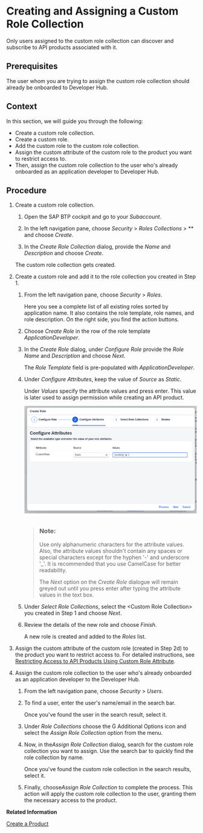 <!-- loio9d827cd46b6c486f8f74482c828e67cd -->

<link rel="stylesheet" type="text/css" href="../css/sap-icons.css"/>

# Creating and Assigning a Custom Role Collection

Only users assigned to the custom role collection can discover and subscribe to API products associated with it.



<a name="loio9d827cd46b6c486f8f74482c828e67cd__prereq_xqn_hwd_zdc"/>

## Prerequisites

The user whom you are trying to assign the custom role collection should already be onboarded to Developer Hub.



<a name="loio9d827cd46b6c486f8f74482c828e67cd__context_qzh_dxk_pkb"/>

## Context

In this section, we will guide you through the following:

-   Create a custom role collection.
-   Create a custom role.
-   Add the custom role to the custom role collection.
-   Assign the custom attribute of the custom role to the product you want to restrict access to.
-   Then, assign the custom role collection to the user who's already onboarded as an application developer to Developer Hub.



## Procedure

1.  Create a custom role collection.

    1.  Open the SAP BTP cockpit and go to your *Subaccount*.

    2.  In the left navigation pane, choose *Security* \> *Roles Collections* \> ** and choose *Create*.

    3.  In the *Create Role Collection* dialog, provide the *Name* and *Description* and choose *Create*.


    The custom role collection gets created.

2.  Create a custom role and add it to the role collection you created in Step 1.

    1.  From the left navigation pane, choose *Security* \> *Roles*.

        Here you see a complete list of all existing roles sorted by application name. It also contains the role template, role names, and role description. On the right side, you find the action buttons.

    2.  Choose *Create Role* in the row of the role template *ApplicationDeveloper*.

    3.  In the *Create Role* dialog, under *Configure Role* provide the *Role Name* and *Description* and choose *Next*.

        The *Role Template* field is pre-populated with *ApplicationDeveloper*.

    4.  Under *Configure Attributes*, keep the value of *Source* as *Static*.

        Under *Values* specify the attribute values and press enter. This value is later used to assign permission while creating an API product.

        ![](images/Static_Custom_Role_a6bade0.png)

        > ### Note:  
        > Use only alphanumeric characters for the attribute values. Also, the attribute values shouldn't contain any spaces or special characters except for the hyphen '-' and underscore '\_'. It is recommended that you use CamelCase for better readability.
        > 
        > The *Next* option on the *Create Role* dialogue will remain greyed out until you press enter after typing the attribute values in the text box.

    5.  Under *Select Role Collections*, select the <Custom Role Collection\> you created in Step 1 and choose *Next*.

    6.  Review the details of the new role and choose *Finish*.

        A new role is created and added to the *Roles* list.


3.  Assign the custom attribute of the custom role \(created in Step 2d\) to the product you want to restrict access to. For detailed instructions, see [Restricting Access to API Products Using Custom Role Attribute](restricting-access-to-api-products-using-custom-role-attribute-09fb892.md).

4.  Assign the custom role collection to the user who's already onboarded as an application developer to the Developer Hub.

    1.  From the left navigation pane, choose *Security* \> *Users*.

    2.  To find a user, enter the user's name/email in the search bar.

        Once you've found the user in the search result, select it.

    3.  Under *Role Collections* choose the <span class="SAP-icons-V5"></span> Additional Options icon and select the *Assign Role Collection* option from the menu.

    4.  Now, in the*Assign Role Collection* dialog, search for the custom role collection you want to assign. Use the search bar to quickly find the role collection by name.

        Once you've found the custom role collection in the search results, select it.

    5.  Finally, choose*Assign Role Collection* to complete the process. This action will apply the custom role collection to the user, granting them the necessary access to the product.



**Related Information**  


[Create a Product](create-a-product-d769622.md "Explains how to create products to publish a bundle of API proxies together.")

